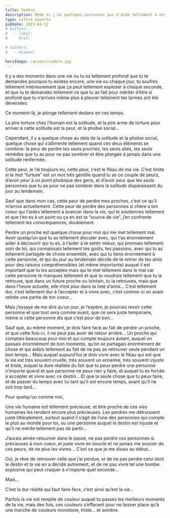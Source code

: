 ```yaml
---
title: Sombre.
description: Même si j'ai quelques personnes qui m'aide tellement à essayer d'aller mieux (et je les remercierais jamais assez pour ça), J'avais le besoin d'écire pour extérioriser ce qu'il se passe en ce moment
type: Lettre ouverte
pubDate: 2023-04-12
# buttons:
#   - label:
#     href:

# authors:
#   - Diamant

heroImage: /assets/sombre.jpg
---
```


Il y a des moments dans une vie ou tu es tellement profond que tu te demandes pourquoi tu existes encore, une vie ou chaque jour, tu soufres tellement intérieurement que ça peut tellement exploser à chaque seconde, et que tu te demandes tellement ce que tu as fait pour mériter d’être si profond que tu n’arrives même plus à pleurer tellement tes larmes ont été déversées.

Ce moment-là, je plonge tellement dedans en ces temps.

La pire torture chez l’humain est la solitude, et la pire arme de torture pour arriver à cette solitude est la peur, et la phobie social…

Cependant, il y a quelque chose au dela de la solitude et la phobie social, quelque chose qui s’allimente tellement quand ces deux éléments se combine: la peur de perdre tes seuls proches, les seuls aliés, tes seuls remèdes que tu as pour ne pas sombrer et être plongée à jamais dans une solitude renfermée.

Cette peur, je l’ai toujours eu, cette peur, c’est le fléau de ma vie. C’est limite si le mot “torture” est un mot très gentille quand tu as ce couple de peurs, d’avoir peur à un point phobique des gens, et d’avoir peur que les seuls personnes que tu as pour ne pas sombrer dans la solitude disparaissent du jour au lendemain.

Sauf que dans mon cas, cette peur de perdre mes proches, c’est ce qu’il m’arrive actuellement. Cette peur de perdre des personnes si chère a ton coeur qui t’aides tellement à avancer dans la vie, qui te soutiennes tellement et que t’en es à un point ou ça en est ta “source de vie”, j’en confronte tellement les conscéquences, doublement.

Perdre un proche est quelque chose pour moi qui me met tellement mal. Avoir quelqu’un que tu as tellement discuter avec, qui t’as énormément aider à découvrir qui tu es, à t’aider à te sentir mieux, qui prennais tellement soin de toi, qui connaissais tellement tes goûts, tes passions, avec qui tu as tellement partagée de chose ensemble, avec qui tu tiens énormément à cette personne, et qui du jour au lendemain décide de te retirer de tes amis pour des raisons compréhensibles (et même importante) auquel il est important que tu les acceptes mais qui te met tellement dans le mal car cette personne te manques tellement et que tu voudrais tellement que tu la retrouve, que dans un future proche ou lointain, tu la retrouves, mais que dans l’heure actuelle, elle n’est plus dans ta liste d’amis… C’est tellement dur, c’est tellement dur à l’accepter et à vivre avec, c’est comme-ci on avais retirée une partie de ton coeur…

Mais j’essaye de me dire qu’un jour, je l’espère, je pourrais revoir cette personne et que tout sera comme avant, que ce sera juste temporaire, même si cette personne dis que c’est pour de bon…

Sauf que, au même moment, je dois faire face au fait de perdre un proche, et que cette fois-ci, il ne peut pas avoir de retour arrière… Un proche qui comptais beaucoup pour moi et qui compte toujours autant, auquel on passais énormément de bon moments, qu’on se partagais énormément de chose et qui aidais tellement au fait de ne pas se retrouver seule pendant un bon temps… Mais auquel aujourd’hui je dois vivre avec le fléau qui est que la vie est très souvent cruelle, très souvent un ennemie, très souvent injuste et triste, auquel la dure réalitée du fait que tu peux perdre une personne n’importe quand et que personne ne peux rien y faire, et auquel tu es forcée a accepter et vivre avec ce destin… Et que la seule chose que tu peux faire, et de passer du temps avec lui tant qu’il est encore temps, avant qu’il ne soit trop tard…

Pour quelqu’un comme moi,

Une vie humaine est tellement précieuse, et être proche de ces vies humaines les rendent encore plus précieuses. Les perdres me détruissent juste littéralement, surtout quand il s’agit de l’une des personnes qui compte le plus au monde pour toi, ou une personne auquel le destin est injuste et qu’il ne mérite tellement pas de partir…

J’aurais aimée retourner dans le passé, ne pas perdre ces personnes si précieuses à mon coeur, et juste vivre en boucle et ne jamais me soucier de ces peurs, de ne plus les vivres… C’est ce que je me disais au début…

Oui, je rêve de retrouver celle que j’ai perdue, et de ne pas perdre celui dont le destin et la vie en a décidé autrement, et de ne pas vivre tel une bombe explosive qui peut craquer à n’importe quel seconde…

Mais…

C’est la dur réalité qui faut faire face, c’est ainsi qu’est la vie…

Parfois la vie est remplie de couleur auquel tu passes les meilleurs moments de ta vie, mais des fois, ces couleurs s’effacent pour ne laisser place qu’à une tranche de couleurs monotone, triste… et sombre.
